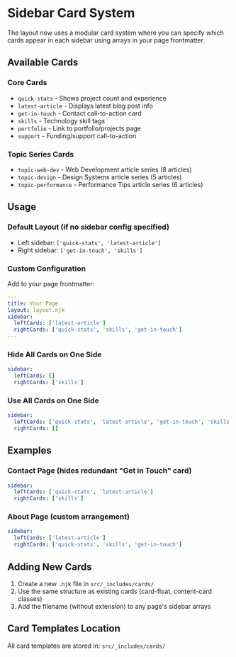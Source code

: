 # Sidebar Card System

The layout now uses a modular card system where you can specify which cards appear in each sidebar using arrays in your page frontmatter.

## Available Cards

### **Core Cards**
- `quick-stats` - Shows project count and experience
- `latest-article` - Displays latest blog post info  
- `get-in-touch` - Contact call-to-action card
- `skills` - Technology skill tags
- `portfolio` - Link to portfolio/projects page
- `support` - Funding/support call-to-action

### **Topic Series Cards**
- `topic-web-dev` - Web Development article series (8 articles)
- `topic-design` - Design Systems article series (5 articles)
- `topic-performance` - Performance Tips article series (6 articles)

## Usage

### Default Layout (if no sidebar config specified)
- Left sidebar: `['quick-stats', 'latest-article']`
- Right sidebar: `['get-in-touch', 'skills']`

### Custom Configuration
Add to your page frontmatter:

```yaml
---
title: Your Page
layout: layout.njk
sidebar:
  leftCards: ['latest-article']
  rightCards: ['quick-stats', 'skills', 'get-in-touch']
---
```

### Hide All Cards on One Side
```yaml
sidebar:
  leftCards: []
  rightCards: ['skills']
```

### Use All Cards on One Side
```yaml
sidebar:
  leftCards: ['quick-stats', 'latest-article', 'get-in-touch', 'skills']
  rightCards: []
```

## Examples

### Contact Page (hides redundant "Get in Touch" card)
```yaml
sidebar:
  leftCards: ['quick-stats', 'latest-article']
  rightCards: ['skills']
```

### About Page (custom arrangement)
```yaml
sidebar:
  leftCards: ['latest-article']
  rightCards: ['quick-stats', 'skills', 'get-in-touch']
```

## Adding New Cards

1. Create a new `.njk` file in `src/_includes/cards/`
2. Use the same structure as existing cards (card-float, content-card classes)
3. Add the filename (without extension) to any page's sidebar arrays

## Card Templates Location
All card templates are stored in: `src/_includes/cards/`
